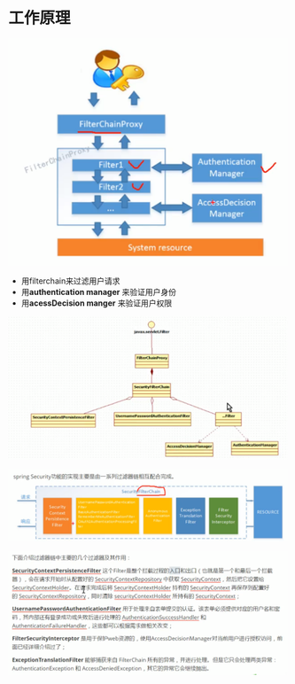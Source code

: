# 工作原理

![](../.gitbook/assets/image%20%28284%29.png)

* 用filterchain来过滤用户请求
* 用**authentication manager** 来验证用户身份
* 用**acessDecision manger** 来验证用户权限

![](../.gitbook/assets/image%20%28274%29.png)

![](../.gitbook/assets/image%20%28273%29.png)

![](../.gitbook/assets/image%20%28280%29.png)

